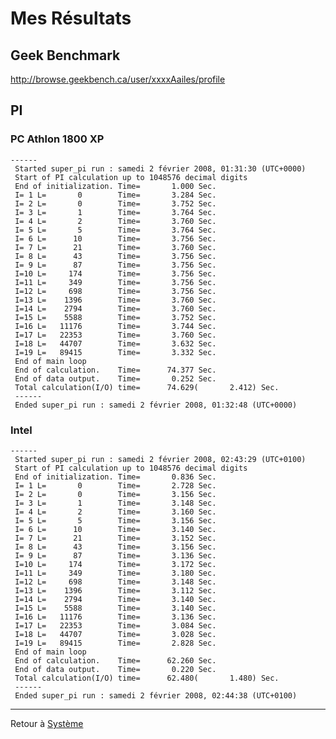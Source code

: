 # Mes Résultats

## Geek Benchmark

<http://browse.geekbench.ca/user/xxxxAailes/profile>

## PI

### PC Athlon 1800 XP

    ------ Started super_pi run : samedi 2 février 2008, 01:31:30 (UTC+0000)
     Start of PI calculation up to 1048576 decimal digits
     End of initialization. Time=       1.000 Sec.
     I= 1 L=       0        Time=       3.284 Sec.
     I= 2 L=       0        Time=       3.752 Sec.
     I= 3 L=       1        Time=       3.764 Sec.
     I= 4 L=       2        Time=       3.760 Sec.
     I= 5 L=       5        Time=       3.764 Sec.
     I= 6 L=      10        Time=       3.756 Sec.
     I= 7 L=      21        Time=       3.760 Sec.
     I= 8 L=      43        Time=       3.756 Sec.
     I= 9 L=      87        Time=       3.756 Sec.
     I=10 L=     174        Time=       3.756 Sec.
     I=11 L=     349        Time=       3.756 Sec.
     I=12 L=     698        Time=       3.756 Sec.
     I=13 L=    1396        Time=       3.760 Sec.
     I=14 L=    2794        Time=       3.760 Sec.
     I=15 L=    5588        Time=       3.752 Sec.
     I=16 L=   11176        Time=       3.744 Sec.
     I=17 L=   22353        Time=       3.760 Sec.
     I=18 L=   44707        Time=       3.632 Sec.
     I=19 L=   89415        Time=       3.332 Sec.
     End of main loop
     End of calculation.    Time=      74.377 Sec.
     End of data output.    Time=       0.252 Sec.
     Total calculation(I/O) time=      74.629(       2.412) Sec.
     ------ Ended super_pi run : samedi 2 février 2008, 01:32:48 (UTC+0000)

### Intel

    ------ Started super_pi run : samedi 2 février 2008, 02:43:29 (UTC+0100)
     Start of PI calculation up to 1048576 decimal digits
     End of initialization. Time=       0.836 Sec.
     I= 1 L=       0        Time=       2.728 Sec.
     I= 2 L=       0        Time=       3.156 Sec.
     I= 3 L=       1        Time=       3.148 Sec.
     I= 4 L=       2        Time=       3.160 Sec.
     I= 5 L=       5        Time=       3.156 Sec.
     I= 6 L=      10        Time=       3.140 Sec.
     I= 7 L=      21        Time=       3.152 Sec.
     I= 8 L=      43        Time=       3.156 Sec.
     I= 9 L=      87        Time=       3.136 Sec.
     I=10 L=     174        Time=       3.172 Sec.
     I=11 L=     349        Time=       3.180 Sec.
     I=12 L=     698        Time=       3.148 Sec.
     I=13 L=    1396        Time=       3.112 Sec.
     I=14 L=    2794        Time=       3.140 Sec.
     I=15 L=    5588        Time=       3.140 Sec.
     I=16 L=   11176        Time=       3.136 Sec.
     I=17 L=   22353        Time=       3.084 Sec.
     I=18 L=   44707        Time=       3.028 Sec.
     I=19 L=   89415        Time=       2.828 Sec.
     End of main loop
     End of calculation.    Time=      62.260 Sec.
     End of data output.    Time=       0.220 Sec.
     Total calculation(I/O) time=      62.480(       1.480) Sec.
     ------ Ended super_pi run : samedi 2 février 2008, 02:44:38 (UTC+0100)

------------------------------------------------------------------------

Retour à [Système](Système)
